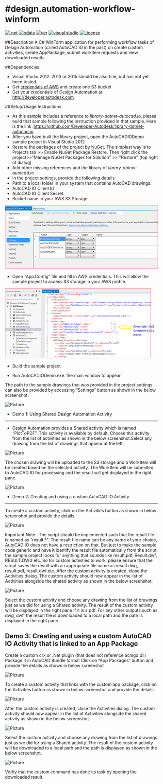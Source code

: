 #design.automation-workflow-winform
===========================

[![.net](https://img.shields.io/badge/.net-4.5-green.svg)](http://www.microsoft.com/en-us/download/details.aspx?id=30653)
[![odata](https://img.shields.io/badge/odata-4.0-yellow.svg)](http://www.odata.org/documentation/)
[![ver](https://img.shields.io/badge/AutoCAD.io-2.0.0-blue.svg)](https://developer.autodesk.com/api/autocadio/v2/)
[![visual studio](https://img.shields.io/badge/Visual%20Studio-2012%7C2013-brightgreen.svg)](https://www.visualstudio.com/)
[![License](http://img.shields.io/:license-mit-red.svg)](http://opensource.org/licenses/MIT)

##Description
A C# WinForm application for performing workflow tasks of Design Automation (called AutoCAD IO in the past) on create custom activities, create AppPackage, submit workitem requests and view downloaded results.

##Dependencies
* Visual Studio 2012. 2013 or 2015 should be also fine, but has not yet been tested.
* Get [credentials of AWS](http://docs.aws.amazon.com/general/latest/gr/aws-security-credentials.html) and create one S3 bucket
* Get your credentials of Design Automation at http://developer.autodesk.com

##Setup/Usage Instructions
* As this sample includes a reference to *library-dotnet-autocad.io*, please build that sample following the instruction provided in that sample. Here is the link :https://github.com/Developer-Autodesk/library-dotnet-autocad.io.
* After you have built the library project, open the AutoCADIODemo sample project in Visual Studio 2012
* Restore the packages of the project by [NuGet](https://www.nuget.org/). The simplest way is to Projects tab >> Enable NuGet Package Restore. Then right click the project>>"Manage NuGet Packages for Solution" >> "Restore" (top right of dialog)
* Add other missing references and the library of *library-dotnet-autocad.io*
* In the project settings, provide the following details:
 * Path to a local folder in your system that contains AutoCAD drawings.
 * AutoCAD IO Client Id
 * AutoCAD IO Client Secret
 * Bucket name in your AWS S3 Storage

![Picture](./assets/1.png)

* Open “App.Config” file and fill in AWS credentials. This will allow the sample project to access S3 storage in your AWS profile.

![Picture](./assets/2.png)


* Build the sample project

* Run AutoCADIODemo.exe. the main window to appear

The path to the sample drawings that was provided in the project settings can also be provided by accessing 
“Settings” button as shown in the below screenshot.

![Picture](https://github.com/Developer-Autodesk/workflow-winform-autocad.io/blob/master/assets/3.png)
 
* Demo 1: Using Shared Design Automation Activity
-----------------------------------------------------------------------------------------------------------------------------
 * Design Automation provides a Shared activity which is named “PlotToPDF”. This activity is available by default. Choose this activity from the list of activities as shown in the below screenshot.Select any drawing from the list of drawings that appear at the left. 

  ![Picture](https://github.com/Developer-Autodesk/workflow-winform-autocad.io/blob/master/assets/4.png)

  The chosen drawing will be uploaded to the S3 storage and a WorkItem will be created based on the selected activity.
The WorkItem will be submitted to AutoCAD IO for processing and the result will get displayed in the right pane.
 
 ![Picture](https://github.com/Developer-Autodesk/workflow-winform-autocad.io/blob/master/assets/5.png)
 
* Demo 2: Creating and using a custom AutoCAD IO Activity 
-----------------------------------------------------------------------------------------------------------------------------
   To create a custom activity, click on the Activities button as shown in below screenshot and provide the details.
 
![Picture](https://github.com/Developer-Autodesk/workflow-winform-autocad.io/blob/master/assets/6.png)
 
Important Note : The script should be implemented such that the result file is named as “result.*”. 
The result file name can be any name of your choice, AutoCAD IO does not have a restriction on that. 
But just to make the sample code generic and have it identify the result file automatically from the script, 
the sample project looks for anything that sounds like result.pdf, Result.dwf, RESULT.DWG etc. So for custom activities 
to work, please ensure that the script saves the result with an appropriate file name as result.dwg, result.pdf, result.dwf etc.
After the custom activity is created, close the Activities dialog.
The custom activity should now appear in the list of Activities alongside the shared activity as shown in the below screenshot. 

![Picture](https://github.com/Developer-Autodesk/workflow-winform-autocad.io/blob/master/assets/7.png)
 
Select the custom activity and choose any drawing from the list of drawings just as we did for using a Shared activity.
The result of the custom activity will be displayed in the right pane if it is a pdf. For any other outputs such as dwg, dwf, 
the result file is downloaded to a local path and the path is displayed in the right pane.

Demo 3: Creating and using a custom AutoCAD IO Activity that is linked to an App Package 
-----------------------------------------------------------------------------------------------------------------------------

Create a custom crx or .Net plugin (that does not reference acmgd.dll)
Package it in AutoCAD Bundle format
Click on “App Packages” button and provide the details as shown in below screenshot
 
![Picture](https://github.com/Developer-Autodesk/workflow-winform-autocad.io/blob/master/assets/8.png)
 
To create a custom activity that links with the custom app package, click on the Activities button as 
shown in below screenshot and provide the details.
 
![Picture](https://github.com/Developer-Autodesk/workflow-winform-autocad.io/blob/master/assets/9.png)

After the custom activity is created, close the Activities dialog.
The custom activity should now appear in the list of Activities alongside the shared activity as shown in the below screenshot. 
 
![Picture](https://github.com/Developer-Autodesk/workflow-winform-autocad.io/blob/master/assets/10.png)
 
Select the custom activity and choose any drawing from the list of drawings just as we did for using a Shared activity.
The result of the custom activity will be downloaded to a local path and the path is displayed as shown in the below screenshot. 
 
![Picture](https://github.com/Developer-Autodesk/workflow-winform-autocad.io/blob/master/assets/11.png)
 
Verify that the custom command has done its task by opening the downloaded result.
